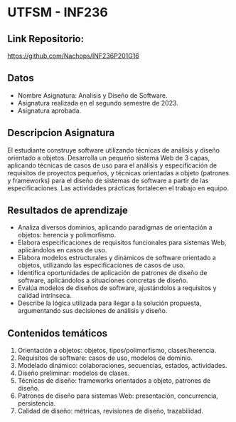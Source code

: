 # UTFSM - INF236

## Link Repositorio:
https://github.com/Nachops/INF236P201G16

## Datos
- Nombre Asignatura: Analisis y Diseño de Software.
- Asignatura realizada en el segundo semestre de 2023.
- Asignatura aprobada.

## Descripcion Asignatura
El estudiante construye software utilizando técnicas de análisis y diseño orientado a objetos.
Desarrolla un pequeño sistema Web de 3 capas, aplicando técnicas de casos de uso para el 
análisis y especificación de requisitos de proyectos pequeños, y técnicas orientadas a objeto 
(patrones y frameworks) para el diseño de sistemas de software a partir de las especificaciones. 
Las actividades prácticas fortalecen el trabajo en equipo.

## Resultados de aprendizaje
- Analiza diversos dominios, aplicando paradigmas de orientación a objetos: herencia y polimorfismo.
- Elabora especificaciones de requisitos funcionales para sistemas Web, aplicándolos en casos de uso.
- Elabora modelos estructurales y dinámicos de software orientado a objetos, utilizando las especificaciones de casos de uso.
- Identifica oportunidades de aplicación de patrones de diseño de software, aplicándolos a situaciones concretas de diseño.
- Evalúa modelos de diseños de software, ajustándolos a requisitos y calidad intrínseca.
- Describe la lógica utilizada para llegar a la solución propuesta, argumentando sus decisiones de análisis y diseño. 

## Contenidos temáticos
1. Orientación a objetos: objetos, tipos/polimorfismo, clases/herencia.
2. Requisitos de software: casos de uso, modelos de dominio.
3. Modelado dinámico: colaboraciones, secuencias, estados, actividades.
4. Diseño preliminar: modelos de clases.
5. Técnicas de diseño: frameworks orientados a objeto, patrones de diseño.
6. Patrones de diseño para sistemas Web: presentación, concurrencia, persistencia.
7. Calidad de diseño: métricas, revisiones de diseño, trazabilidad.
